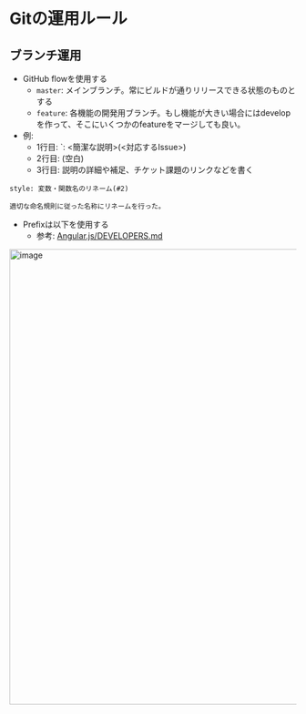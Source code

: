 #  Gitの運用ルール
## ブランチ運用
- GitHub flowを使用する
    - `master`: メインブランチ。常にビルドが通りリリースできる状態のものとする
    - `feature`: 各機能の開発用ブランチ。もし機能が大きい場合にはdevelopを作って、そこにいくつかのfeatureをマージしても良い。
- 例:
    - 1行目: `<Prefix>: <簡潔な説明>(<対応するIssue>)
    - 2行目: (空白)
    - 3行目: 説明の詳細や補足、チケット課題のリンクなどを書く

```
style: 変数・関数名のリネーム(#2)

適切な命名規則に従った名称にリネームを行った。
```

- Prefixは以下を使用する
    - 参考: [Angular.js/DEVELOPERS.md](https://github.com/angular/angular.js/blob/master/DEVELOPERS.md#type)


<img width="800" alt="image" src="https://i.imgur.com/qcjaXH2.png">
